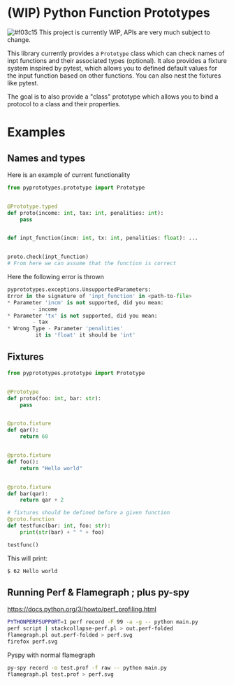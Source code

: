 # (WIP) Python Function Prototypes
![#f03c15](https://placehold.co/15x15/f03c15/f03c15.png) This project is currently WIP, APIs are very much subject to change.

This library currently provides a `Prototype` class which can check names of inpt functions
and their associated types (optional). It also provides a fixture system inspired by pytest, which allows you to defined default values for the input function based on other functions. You can also nest the fixtures like pytest.

The goal is to also provide a "class" prototype which allows you to bind a protocol to a class
and their properties.

# Examples
## Names and types
Here is an example of current functionality
```python
from pyprototypes.prototype import Prototype


@Prototype.typed
def proto(income: int, tax: int, penalities: int):
	pass


def inpt_function(incm: int, tx: int, penalities: float): ...


proto.check(inpt_function)
# From here we can assume that the function is correct
```
Here the following error is thrown
```python
pyprototypes.exceptions.UnsupportedParameters: 
Error in the signature of 'inpt_function' in <path-to-file>
* Parameter 'incm' is not supported, did you mean:
        - income
* Parameter 'tx' is not supported, did you mean:
        - tax
* Wrong Type - Parameter 'penalities'
         it is 'float' it should be 'int'
```
## Fixtures
```python
from pyprototypes.prototype import Prototype


@Prototype
def proto(foo: int, bar: str):
	pass


@proto.fixture
def qar():
	return 60


@proto.fixture
def foo():
	return "Hello world"


@proto.fixture
def bar(qar):
	return qar + 2

# fixtures should be defined before a given function
@proto.function
def testfunc(bar: int, foo: str):
	print(str(bar) + " " + foo)

testfunc()
```
This will print:
```shell
$ 62 Hello world
```
## Running Perf & Flamegraph ; plus py-spy
https://docs.python.org/3/howto/perf_profiling.html
```bash
PYTHONPERFSUPPORT=1 perf record -F 99 -a -g -- python main.py
perf script | stackcollapse-perf.pl > out.perf-folded
flamegraph.pl out.perf-folded > perf.svg
firefox perf.svg
```
Pyspy with normal flamegraph
```bash
py-spy record -o test.prof -f raw -- python main.py
flamegraph.pl test.prof > perf.svg
```